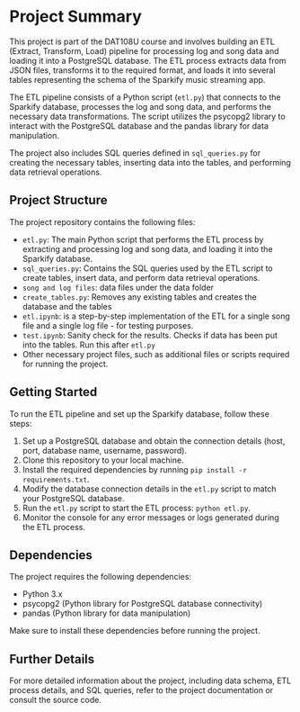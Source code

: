 # Project Summary

This project is part of the DAT108U course and involves building an ETL (Extract, Transform, Load) pipeline for processing log and song data and loading it into a PostgreSQL database. The ETL process extracts data from JSON files, transforms it to the required format, and loads it into several tables representing the schema of the Sparkify music streaming app.

The ETL pipeline consists of a Python script (`etl.py`) that connects to the Sparkify database, processes the log and song data, and performs the necessary data transformations. The script utilizes the psycopg2 library to interact with the PostgreSQL database and the pandas library for data manipulation.

The project also includes SQL queries defined in `sql_queries.py` for creating the necessary tables, inserting data into the tables, and performing data retrieval operations.

## Project Structure

The project repository contains the following files:

- `etl.py`: The main Python script that performs the ETL process by extracting and processing log and song data, and loading it into the Sparkify database.
- `sql_queries.py`: Contains the SQL queries used by the ETL script to create tables, insert data, and perform data retrieval operations.
- `song and log files`: data files under the data folder
- `create_tables.py`: Removes any existing tables and creates the database and the tables 
- `etl.ipynb`: is a step-by-step implementation of the ETL for a single song file and a single log file - for testing purposes. 
- `test.ipynb`: Sanity check for the results. Checks if data has been put into the tables. Run this after `etl.py`
- Other necessary project files, such as additional files or scripts required for running the project.

## Getting Started

To run the ETL pipeline and set up the Sparkify database, follow these steps:

1. Set up a PostgreSQL database and obtain the connection details (host, port, database name, username, password).
2. Clone this repository to your local machine.
3. Install the required dependencies by running `pip install -r requirements.txt`.
4. Modify the database connection details in the `etl.py` script to match your PostgreSQL database.
5. Run the `etl.py` script to start the ETL process: `python etl.py`.
6. Monitor the console for any error messages or logs generated during the ETL process.

## Dependencies

The project requires the following dependencies:

- Python 3.x
- psycopg2 (Python library for PostgreSQL database connectivity)
- pandas (Python library for data manipulation)

Make sure to install these dependencies before running the project.

## Further Details

For more detailed information about the project, including data schema, ETL process details, and SQL queries, refer to the project documentation or consult the source code.

